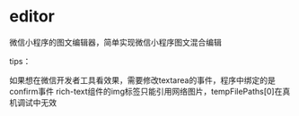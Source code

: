 # editor
微信小程序的图文编辑器，简单实现微信小程序图文混合编辑

tips：
 
 如果想在微信开发者工具看效果，需要修改textarea的事件，程序中绑定的是confirm事件
 rich-text组件的img标签只能引用网络图片，tempFilePaths[0]在真机调试中无效
